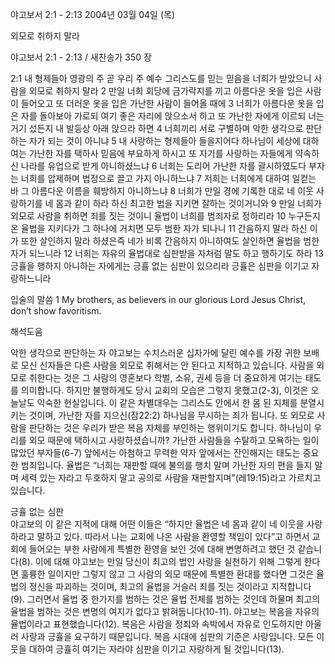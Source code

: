 야고보서 2:1 - 2:13 
2004년 03월 04일 (목)

외모로 취하지 말라



야고보서 2:1 - 2:13 / 새찬송가 350 장


2:1 내 형제들아 영광의 주 곧 우리 주 예수 그리스도를 믿는 믿음을 너희가 받았으니 사람을 외모로 취하지 말라 2 만일 너희 회당에 금가락지를 끼고 아름다운 옷을 입은 사람이 들어오고 또 더러운 옷을 입은 가난한 사람이 들어올 때에 3 너희가 아름다운 옷을 입은 자를 돌아보아 가로되 여기 좋은 자리에 앉으소서 하고 또 가난한 자에게 이르되 너는 거기 섰든지 내 발등상 아래 앉으라 하면 4 너희끼리 서로 구별하며 악한 생각으로 판단하는 자가 되는 것이 아니냐 5 내 사랑하는 형제들아 들을지어다 하나님이 세상에 대하여는 가난한 자를 택하사 믿음에 부요하게 하시고 또 자기를 사랑하는 자들에게 약속하신 나라를 유업으로 받게 아니하셨느냐 6 너희는 도리어 가난한 자를 괄시하였도다 부자는 너희를 압제하며 법정으로 끌고 가지 아니하느냐 7 저희는 너희에게 대하여 일컫는 바 그 아름다운 이름을 훼방하지 아니하느냐 8 너희가 만일 경에 기록한 대로 네 이웃 사랑하기를 네 몸과 같이 하라 하신 최고한 법을 지키면 잘하는 것이거니와 9 만일 너희가 외모로 사람을 취하면 죄를 짓는 것이니 율법이 너희를 범죄자로 정하리라 10 누구든지 온 율법을 지키다가 그 하나에 거치면 모두 범한 자가 되나니 11 간음하지 말라 하신 이가 또한 살인하지 말라 하셨은즉 네가 비록 간음하지 아니하여도 살인하면 율법을 범한 자가 되느니라 12 너희는 자유의 율법대로 심판받을 자처럼 말도 하고 행하기도 하라 13 긍휼을 행하지 아니하는 자에게는 긍휼 없는 심판이 있으리라 긍휼은 심판을 이기고 자랑하느니라 

입술의 말씀 
1 My brothers, as believers in our glorious Lord Jesus Christ, don’t show favoritism.

해석도움





악한 생각으로 판단하는 자 
야고보는 수치스러운 십자가에 달린 예수를 가장 귀한 보배로 모신 신자들은 다른 사람을 외모로 취해서는 안 된다고 지적하고 있습니다. 사람을 외모로 취한다는 것은 그 사람의 영혼보다 학벌, 소유, 권세 등을 더 중요하게 여기는 태도를 의미합니다. 하지만 불행하게도 당시 교회의 모습은 그렇지 못했고(2-3), 이것은 오늘날도 익숙한 현실입니다. 이 같은 차별대우는 그리스도 안에서 한 몸 된 지체를 분열시키는 것이며, 가난한 자를 지으신(잠22:2) 하나님을 무시하는 죄가 됩니다. 또 외모로 사람을 판단하는 것은 우리가 받은 복음 자체를 부인하는 행위이기도 합니다. 하나님이 우리를 외모 때문에 택하시고 사랑하셨습니까? 가난한 사람들을 수탈하고 모욕하는 일이 많았던 부자들(6-7) 앞에서는 아첨하고 무력한 약자 앞에서는 잔인해지는 태도는 중요한 범죄입니다. 율법은 “너희는 재판할 때에 불의를 행치 말며 가난한 자의 편을 들지 말며 세력 있는 자라고 두호하지 말고 공의로 사람을 재판할지며”(레19:15)라고 가르치고 있습니다.  

긍휼 없는 심판  
야고보의 이 같은 지적에 대해 어떤 이들은 “하지만 율법은 네 몸과 같이 네 이웃을 사랑하라고 말하고 있다. 따라서 나는 교회에 나온 사람을 환영할 책임이 있다”고 하면서 교회에 들어오는 부한 사람에게 특별한 환영을 보인 것에 대해 변명하려고 했던 것 같습니다(8). 이에 대해 야고보는 만일 당신이 최고의 법인 사랑을 실천하기 위해 그렇게 한다면 훌륭한 일이지만 그렇지 않고 그 사람의 외모 때문에 특별한 환대를 했다면 그것은 율법의 정신을 파괴하는 것이며, 최고의 율법을 거슬러 죄를 짓는 것이라고 지적합니다(9). 그러면서 율법 중 한가지를 범하는 것은 율법 전체를 범하는 것인데 하물며 최고의 율법을 범하는 것은 변명의 여지가 없다고 밝혀둡니다(10-11). 야고보는 복음을 자유의 율법이라고 표현했습니다(12). 복음은 사람을 정죄와 속박에서 자유로 인도하지만 아울러 사랑과 긍휼을 요구하기 때문입니다. 복음 시대에 심판의 기준은 사랑입니다. 모든 이웃을 대하여 긍휼히 여기는 자라야 심판을 이기고 자랑하게 될 것입니다(13).